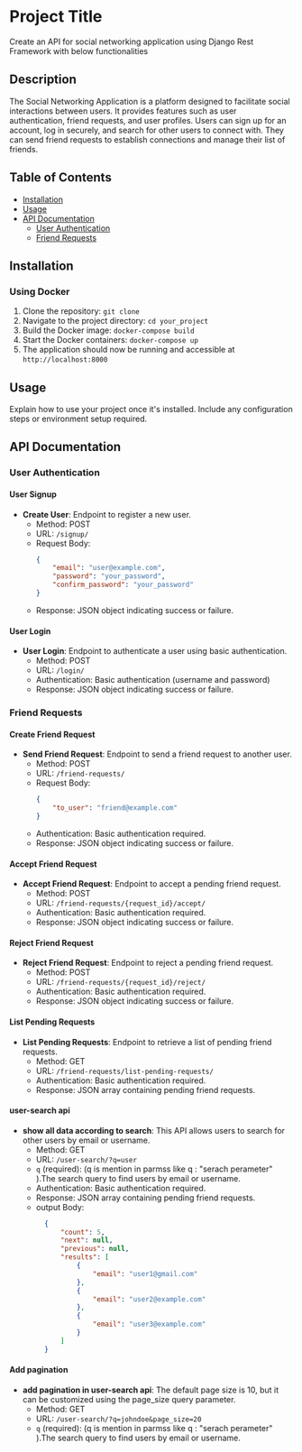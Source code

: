# Project Title

Create an API for social networking application using Django Rest Framework with
below functionalities

## Description

The Social Networking Application is a platform designed to facilitate social interactions between users. It provides features such as user authentication, friend requests, and user profiles. Users can sign up for an account, log in securely, and search for other users to connect with. They can send friend requests to establish connections and manage their list of friends.

## Table of Contents

- [Installation](#installation)
- [Usage](#usage)
- [API Documentation](#api-documentation)
  - [User Authentication](#user-authentication)
  - [Friend Requests](#friend-requests)

## Installation

### Using Docker

1. Clone the repository: `git clone `
2. Navigate to the project directory: `cd your_project`
3. Build the Docker image: `docker-compose build`
4. Start the Docker containers: `docker-compose up`
5. The application should now be running and accessible at `http://localhost:8000`

## Usage

Explain how to use your project once it's installed. Include any configuration steps or environment setup required.

## API Documentation

### User Authentication

#### User Signup

- **Create User**: Endpoint to register a new user.
  - Method: POST
  - URL: `/signup/`
  - Request Body:
    ```json
    {
        "email": "user@example.com",
        "password": "your_password",
        "confirm_password": "your_password"
    }
    ```
  - Response: JSON object indicating success or failure.

#### User Login

- **User Login**: Endpoint to authenticate a user using basic authentication.
  - Method: POST
  - URL: `/login/`
  - Authentication: Basic authentication (username and password)
  - Response: JSON object indicating success or failure.

### Friend Requests

#### Create Friend Request

- **Send Friend Request**: Endpoint to send a friend request to another user.
  - Method: POST
  - URL: `/friend-requests/`
  - Request Body:
    ```json
    {
        "to_user": "friend@example.com"
    }
    ```
  - Authentication: Basic authentication required.
  - Response: JSON object indicating success or failure.

#### Accept Friend Request

- **Accept Friend Request**: Endpoint to accept a pending friend request.
  - Method: POST
  - URL: `/friend-requests/{request_id}/accept/`
  - Authentication: Basic authentication required.
  - Response: JSON object indicating success or failure.

#### Reject Friend Request

- **Reject Friend Request**: Endpoint to reject a pending friend request.
  - Method: POST
  - URL: `/friend-requests/{request_id}/reject/`
  - Authentication: Basic authentication required.
  - Response: JSON object indicating success or failure.

#### List Pending Requests

- **List Pending Requests**: Endpoint to retrieve a list of pending friend requests.
  - Method: GET
  - URL: `/friend-requests/list-pending-requests/`
  - Authentication: Basic authentication required.
  - Response: JSON array containing pending friend requests.


#### user-search api

- **show all data according to search**: This API allows users to search for other users by email or username.
  - Method: GET
  - URL: `/user-search/?q=user`
  - `q` (required): (q is mention in parmss like q : "serach perameter" ).The search query to find users by email or username.
  - Authentication: Basic authentication required.
  - Response: JSON array containing pending friend requests.
  - output Body:
    ```json
      {
          "count": 5,
          "next": null,
          "previous": null,
          "results": [
              {
                  "email": "user1@gmail.com"
              },
              {
                  "email": "user2@example.com"
              },
              {
                  "email": "user3@example.com"
              }
          ]
      }
    ```

#### Add pagination
- **add pagination in user-search api**: The default page size is 10, but it can be customized using the page_size query parameter.
  - Method: GET
  - URL: `/user-search/?q=johndoe&page_size=20`
  - `q` (required): (q is mention in parmss like q : "serach perameter" ).The search query to find users by email or username.

